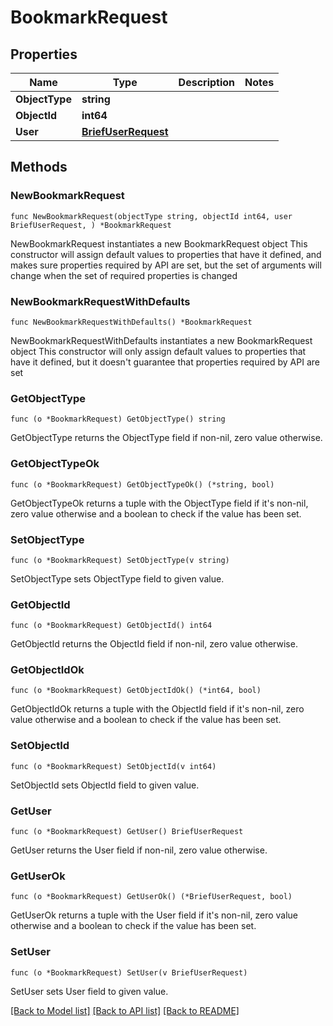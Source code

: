 # BookmarkRequest

## Properties

Name | Type | Description | Notes
------------ | ------------- | ------------- | -------------
**ObjectType** | **string** |  | 
**ObjectId** | **int64** |  | 
**User** | [**BriefUserRequest**](BriefUserRequest.md) |  | 

## Methods

### NewBookmarkRequest

`func NewBookmarkRequest(objectType string, objectId int64, user BriefUserRequest, ) *BookmarkRequest`

NewBookmarkRequest instantiates a new BookmarkRequest object
This constructor will assign default values to properties that have it defined,
and makes sure properties required by API are set, but the set of arguments
will change when the set of required properties is changed

### NewBookmarkRequestWithDefaults

`func NewBookmarkRequestWithDefaults() *BookmarkRequest`

NewBookmarkRequestWithDefaults instantiates a new BookmarkRequest object
This constructor will only assign default values to properties that have it defined,
but it doesn't guarantee that properties required by API are set

### GetObjectType

`func (o *BookmarkRequest) GetObjectType() string`

GetObjectType returns the ObjectType field if non-nil, zero value otherwise.

### GetObjectTypeOk

`func (o *BookmarkRequest) GetObjectTypeOk() (*string, bool)`

GetObjectTypeOk returns a tuple with the ObjectType field if it's non-nil, zero value otherwise
and a boolean to check if the value has been set.

### SetObjectType

`func (o *BookmarkRequest) SetObjectType(v string)`

SetObjectType sets ObjectType field to given value.


### GetObjectId

`func (o *BookmarkRequest) GetObjectId() int64`

GetObjectId returns the ObjectId field if non-nil, zero value otherwise.

### GetObjectIdOk

`func (o *BookmarkRequest) GetObjectIdOk() (*int64, bool)`

GetObjectIdOk returns a tuple with the ObjectId field if it's non-nil, zero value otherwise
and a boolean to check if the value has been set.

### SetObjectId

`func (o *BookmarkRequest) SetObjectId(v int64)`

SetObjectId sets ObjectId field to given value.


### GetUser

`func (o *BookmarkRequest) GetUser() BriefUserRequest`

GetUser returns the User field if non-nil, zero value otherwise.

### GetUserOk

`func (o *BookmarkRequest) GetUserOk() (*BriefUserRequest, bool)`

GetUserOk returns a tuple with the User field if it's non-nil, zero value otherwise
and a boolean to check if the value has been set.

### SetUser

`func (o *BookmarkRequest) SetUser(v BriefUserRequest)`

SetUser sets User field to given value.



[[Back to Model list]](../README.md#documentation-for-models) [[Back to API list]](../README.md#documentation-for-api-endpoints) [[Back to README]](../README.md)


